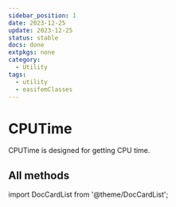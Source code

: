 ```yaml
---
sidebar_position: 1
date: 2023-12-25 
update: 2023-12-25 
status: stable
docs: done
extpkgs: none
category: 
  - Utility
tags: 
  - utility
  - easifemClasses
---
```


# CPUTime

CPUTime is designed for getting CPU time.

## All methods

import DocCardList from '@theme/DocCardList';

<DocCardList />
